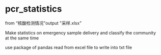# pcr_statistics
from “核酸检测情况”output "采样.xlsx"

Make statistics on emergency sample delivery and classify the community at the same time

use  package  of pandas read from excel file  to write into txt file
